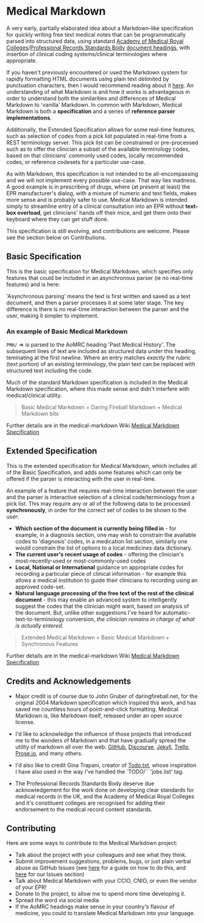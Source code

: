 # Medical Markdown

A very early, partially elaborated idea about a Markdown-like specification 
for quickly writing free text medical notes that can be programmatically 
parsed into structured data, using standard [Academy of Medical Royal Colleges][aomrc]/[Professional Records Standards Body][prsb] [document headings][aomrc-headings], with insertion of clinical coding systems/clinical terminologies where appropriate.

If you haven't previously encountered or used the Markdown system for rapidly formatting HTML documents using plain text delimited by punctuation characters, then I would recommend reading about it [here][dfb-markdown]. An understanding of what Markdown is and how it works is advantageous in order to understand both the similarities and differences of Medical Markdown to 'vanilla' Markdown. In common with Markdown, Medical Markdown is both a **specification** and a series of **reference parser implementations**.

Additionally, the Extended Specification allows for some real-time features, such as selection of codes from a pick list populated in real-time from a REST terminology server. This pick list can be constrained or pre-processed such as to offer the clinician a subset of the available terminology codes, based on that clinicians' commonly used codes, locally recommended codes, or reference codesets for a particular use-case.

As with Markdown, this specification is not intended to be all-encompassing and we will not implement every possible use-case. That way lies madness. A good example is in prescribing of drugs, where (at present at least) the EPR manufacturer's dialog, with a mixture of numeric and text fields, makes more sense and is probably safer to use. Medical Markdown is intended simply to streamline entry of a clinical consultation into an EPR without **text-box overload**, get clinicians' hands off their mice, and get them onto their keyboard where they can get stuff done.

This specification is still evolving, and contributions are welcome. Please see the section below on Contributions.



## Basic Specification ##

This is the basic specification for Medical Markdown, which specifies only features that could be included in an asynchronous parser (ie no real-time features) and is here:

'Asynchronous parsing' means the text is first written and saved as a text document, and then a parser processes it at some later stage. The key difference is there is no real-time interaction between the parser and the user, making it simpler to implement.

### An example of Basic Medical Markdown

`PMH/`
=> is parsed to the AoMRC heading 'Past Medical History'. The subsequent lines of text are included as structured data under this heading, teminating at the first newline. Where an entry matches *exactly* the rubric (text portion) of an existing terminology, the plain text can be replaced with structured text including the code.

Much of the standard Markdown specification is included in the Medical Markdown specification, where this made sense and didn't interfere with medical/clinical utility.

> Basic Medical Markdown = Daring Fireball Markdown + Medical Markdown bits

Further details are in the medical-markdown Wiki [Medical Markdown Specification][]



## Extended Specification ##

This is the extended specification for Medical Markdown, which includes all of the Basic Specification, and adds some features which can only be offered if the parser is interacting with the user in real-time.

An example of a feature that requires real-time interaction between the user and the parser is interactive selection of a clinical code/terminology from a pick list. This may require any or all of the following data to be processed **synchronously**, in order for the correct set of codes to be shown to the user:

* **Which section of the document is currently being filled in** - for example, in a diagnosis section, one may wish to constrain the available codes to 'diagnosis' codes, in a medication list section, similarly one would constrain the list of options to a local medicines data dictionary.
* **The current user's recent usage of codes** - offering the clinician's most-recently-used or most-commonly-used codes
* **Local, National or International** guidance on appropriate codes for recording a particular piece of clinical information - for example this allows a medical institution to guide their clinicians to recording using an approved code-set.
* **Natural language processing of the free text of the rest of the clinical document** - this may enable an advanced system to intelligently suggest the codes that the clinician might want, based on analysis of the document. But, unlike other suggestions I've heard for automatic-text-to-terminology conversion, *the clinician remains in charge of what is actually entered*.

> Extended Medical Markdown = Basic Medical Markdown + Synchronous Features

Further details are in the medical-markdown Wiki [Medical Markdown Specification][]



## Credits and Acknowledgements ##

* Major credit is of course due to John Gruber of daringfireball.net, for the original 2004 Markdown specification which inspired this work, and has saved me countless hours of point-and-click formatting. Medical Markdown is, like Markdown itself, released under an open source license.

* I'd like to acknowledge the influence of those projects that introduced me to the wonders of Markdown and that have gradually spread the utility of markdown all over the web: [GitHub][], [Discourse][], [Jekyll][], [Trello][], [Prose.io][], and many others.

* I'd also like to credit Gina Trapani, creator of [Todo.txt][], whose inspiration I have also used in the way I've handled the `TODO/`` 'jobs list' tag.

* The Professional Records Standards Body deserve due acknowledgement for the work done on developing clear standards for medical records in the UK, and the Academy of Medical Royal Colleges and it's constituent colleges are recognised for adding their endorsement to the medical record content standards.



## Contributing ##

Here are some ways to contribute to the Medical Markdown project:

* Talk about the project with your colleagues and see what they think.
* Submit improvement suggestions, problems, bugs, or just plain verbal abuse as GitHub Issues (see [here][gh-create-issue] for a guide on how to do this, and [here](mmd-issues) for our Issues section)
* Talk about Medical Markdown with your CCIO, CNIO, or even the vendor of your EPR!
* Donate to the project, to allow me to spend more time developing it.
* Spread the word via social media
* If the AoMRC headings make sense in your country's flavour of medicine, you could to translate Medical Markdown into your language.



[aomrc]: http://www.aomrc.org.uk
[prsb]: http://theprsb.org
[aomrc-headings]: http://theprsb.org/publications/bible-sets-out-the-latest-agreed-standards
[dfb-markdown]: http://daringfireball.net/projects/markdown/
[Medical Markdown Specification]: https://github.com/open-health-hub/medical-markdown/wiki
[GitHub]: http://www.github.com
[Discourse]: http://www.discourse.org
[Jekyll]: http://www.jekyllrb.com
[Trello]: http://www.trello.com
[Prose.io]: http://prose.io/
[Todo.txt]: http://todotxt.com/
[gh-create-issue]: http://help.github.com/articles/creating-an-issue/
[mmd-issues]: https://github.com/open-health-hub/medical-markdown/issues
